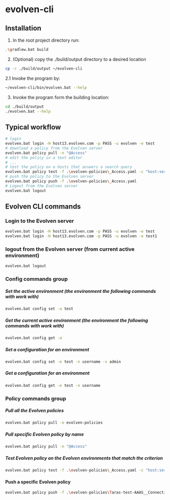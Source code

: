 # evolven-cli

## Installation
1. In the root project directory run: 
```bash
.\gradlew.bat build
```
2. (Optional) copy the ./build/output directory to a desired location
```bash
cp -r ./build/output ~/evolven-cli
```
2.1 Invoke the program by: 
```bash
~/evolven-cli/bin/evolven.bat --help
```
3. Invoke the program form the building location:
```bash
cd ./build/output
./evolven.bat --help
```

## Typical workflow
```bash
# login
evolven.bat login -H host13.evolven.com -p PASS -u evolven -e test
# download a policy from the Evolven server
evolven.bat policy pull -n "@Access"
# edit the policy in a text editor
# ...
# test the policy on a hosts that answers a search query
evolven.bat policy test -f .\evolven-policies\_Access.yaml -c "host:sergey"
# push the policy to the Evolven server
evolven.bat policy push -f .\evolven-policies\_Access.yaml
# Logout from the Evolven server
evolven.bat logout
```

## Evolven CLI commands

### Login to the Evolven server

```bash
evolven.bat login -H host13.evolven.com -p PASS -u evolven -e test
evolven.bat login -H host13.evolven.com -p PASS -u evolven -e test1
```

### logout from the Evolven server (from current active environment)

```bash
evolven.bat logout
```

### Config commands group

##### Set the active environment (the environment the following commands with work with)
```bash
evolven.bat config set -a test
```

##### Get the current active environment (the environment the following commands with work with)
```bash
evolven.bat config get -a
```

##### Set a configuration for an environment
```bash
evolven.bat config set -e test -n username -v admin
```

##### Get a configuration for an environment
```bash
evolven.bat config get -e test -n username
```

### Policy commands group
##### Pull all the Evolven policies
```bash
evolven.bat policy pull -o evolven-policies
```
##### Pull specific Evolven policy by name
```bash
evolven.bat policy pull -n "@Access"
```

##### Test Evolven policy on the Evolven environments that match the criterion
```bash
evolven.bat policy test -f .\evolven-policies\_Access.yaml -c "host:sergey"
```

#### Push a specific Evolven policy
```bash
evolven.bat policy push -f .\evolven-policies\Taras-test-AAAS__Connectivity_Check___Windows__WinRM-Enabled.yaml
```



